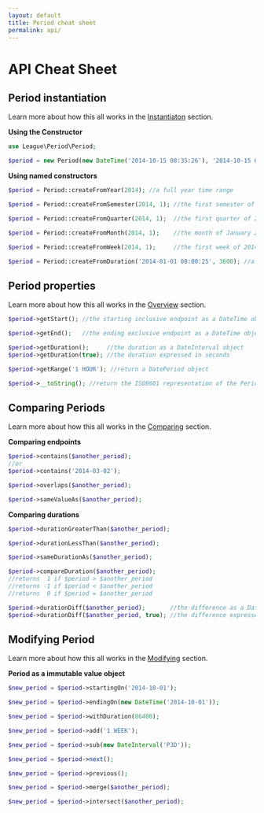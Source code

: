 ```yaml
---
layout: default
title: Period cheat sheet
permalink: api/
---
```


# API Cheat Sheet

## Period instantiation

Learn more about how this all works in the [Instantiaton](/instantiation/) section.

__Using the Constructor__

~~~php
use League\Period\Period;

$period = new Period(new DateTime('2014-10-15 08:35:26'), '2014-10-15 08:53:12');
~~~

__Using named constructors__

~~~php
$period = Period::createFromYear(2014); //a full year time range
~~~

~~~php
$period = Period::createFromSemester(2014, 1); //the first semester of 2014
~~~

~~~php
$period = Period::createFromQuarter(2014, 1);  //the first quarter of 2014
~~~

~~~php
$period = Period::createFromMonth(2014, 1);    //the month of January 2014
~~~

~~~php
$period = Period::createFromWeek(2014, 1);     //the first week of 2014
~~~

~~~php
$period = Period::createFromDuration('2014-01-01 08:00:25', 3600); //a 1 hour time range
~~~

## Period properties

Learn more about how this all works in the [Overview](/overview/) section.

~~~php
$period->getStart(); //the starting inclusive endpoint as a DateTime object
~~~

~~~php
$period->getEnd();   //the ending exclusive endpoint as a DateTime object
~~~

~~~php
$period->getDuration();     //the duration as a DateInterval object
$period->getDuration(true); //the duration expressed in seconds
~~~

~~~php
$period->getRange('1 HOUR'); //return a DatePeriod object
~~~

~~~php
$period->__toString(); //return the ISO8601 representation of the Period
~~~

## Comparing Periods

Learn more about how this all works in the [Comparing](/comparing/) section.

__Comparing endpoints__

~~~php
$period->contains($another_period);
//or
$period->contains('2014-03-02');
~~~

~~~php
$period->overlaps($another_period);
~~~

~~~php
$period->sameValueAs($another_period);
~~~

__Comparing durations__

~~~php
$period->durationGreaterThan($another_period);
~~~

~~~php
$period->durationLessThan($another_period);
~~~

~~~php
$period->sameDurationAs($another_period);
~~~

~~~php
$period->compareDuration($another_period);
//returns  1 if $period > $another_period
//returns -1 if $period < $another_period
//returns  0 if $period = $another_period
~~~

~~~php
$period->durationDiff($another_period);       //the difference as a DateInterval object
$period->durationDiff($another_period, true); //the difference expressed in seconds
~~~

## Modifying Period

Learn more about how this all works in the [Modifying](/modifying/) section.

__Period as a immutable value object__

~~~php
$new_period = $period->startingOn('2014-10-01');
~~~

~~~php
$new_period = $period->endingOn(new DateTime('2014-10-01'));
~~~

~~~php
$new_period = $period->withDuration(86400);
~~~

~~~php
$new_period = $period->add('1 WEEK');
~~~

~~~php
$new_period = $period->sub(new DateInterval('P3D'));
~~~

~~~php
$new_period = $period->next();
~~~

~~~php
$new_period = $period->previous();
~~~

~~~php
$new_period = $period->merge($another_period);
~~~

~~~php
$new_period = $period->intersect($another_period);
~~~